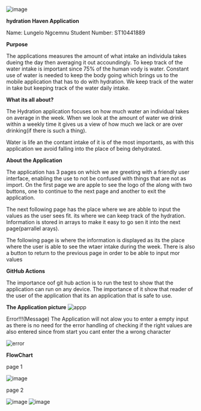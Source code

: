 ![image](https://github.com/user-attachments/assets/704c03de-614e-4afc-96bb-93847eb5c6f6)


**hydration Haven Application**

Name: Lungelo Ngcemnu
Student Number: ST10441889

**Purpose**

The applications measures the amount of what intake an individula takes dueing the day then averaging it out accoundingly. To keep track of the water intake is important since 75% of the human vody is water.
Constant use of water is needed to keep the body going which brings us to the mobile application that has to do with hydration. We keep track of the water in take but keeping track of the water daily intake.


**What its all about?**

The Hydration application focuses on how much water an individual takes on average in the week. When we look at the amount of water we drink within a weekly time it gives us a view of how much we lack or are over drinking(if there is such a thing).

Water is life an the contant intake of it is of the most importants, as with this application we avoid falling into the place of being dehydrated. 

**About the Application**

The application has 3 pages on which we are greeting with a friendly user interface, enabling the use to not be confused with things that are not as import. On the first page we are apple to see the logo of the along with two buttons, one to continue to the next page and another to exit the application.

The next following page has the place where we are abble to input the values as the user sees fit. its where we can keep track of the hydration. Information is stored in arrays to make it easy to go sen it into the next page(parrallel arays).

The following page is where the information is displayed as its the place where the user is able to see the wtaer intake during the week. There is also a button to return to the previous page in order to be able to input mor values


**GitHub Actions**

The importance oof git hub action is to run the test to show that the application can run on any device. The importance of it show that reader of the  user of the application that its an application that is safe to use.


**The Application picture**
![appp](https://github.com/user-attachments/assets/a5de5c24-38a2-4094-be9e-76add11f12f9)

Error!!!(Message)
The Application will not alow you to enter a empty input as there is no need for the error handling of checking if the right values are also entered since from start you cant enter the a wrong character

![error](https://github.com/user-attachments/assets/97bfac8a-b9c6-4c9d-abb0-44a1a70db947)

**FlowChart**

page 1

![image](https://github.com/user-attachments/assets/d9969ac1-5a8d-4bf4-9ccc-d932b477bc06)

page 2

![image](https://github.com/user-attachments/assets/df75936a-e4a2-447e-a5f0-a127a48e2a2e)
![image](https://github.com/user-attachments/assets/246529d3-469a-496f-a6ee-7e52bb8e30be)









